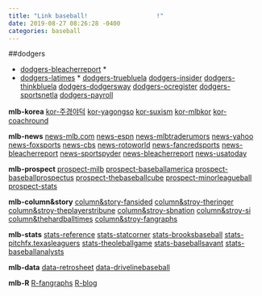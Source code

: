 ```yaml
---
title: "Link baseball!                   !"
date: 2019-08-27 08:26:28 -0400
categories: baseball
---
```


##dodgers
* [dodgers-bleacherreport] *
* [dodgers-latimes] *
[dodgers-truebluela]
[dodgers-insider]
[dodgers-thinkbluela]
[dodgers-dodgersway]
[dodgers-ocregister]
[dodgers-sportsnetla]
[dodgers-payroll]

**mlb-korea**
[kor-주경야덕]
[kor-yagongso]
[kor-suxism]
[kor-mlbkor]
[kor-coachround]

**mlb-news**
[news-mlb.com]
[news-espn]
[news-mlbtraderumors]
[news-yahoo]
[news-foxsports]
[news-cbs]
[news-rotoworld]
[news-fancredsports]
[news-bleacherreport]
[news-sportspyder]
[news-bleacherreport]
[news-usatoday]

**mlb-prospect**
[prospect-milb]
[prospect-baseballamerica]
[prospect-baseballprospectus]
[prospect-thebaseballcube]
[prospect-minorleagueball]
[prospect-stats]

**mlb-column&story**
[column&story-fansided]
[column&stroy-theringer]
[column&stroy-theplayerstribune]
[column&stroy-sbnation]
[column&stroy-si]
[column&thehardballtimes]
[column&stroy-fangraphs]

**mlb-stats**
[stats-reference]
[stats-statcorner]
[stats-brooksbaseball]
[stats-pitchfx.texasleaguers]
[stats-theoleballgame]
[stats-baseballsavant]
[stats-baseballanalysts]

**mlb-data**
[data-retrosheet]
[data-drivelinebaseball]

**mlb-R**
[R-fangraphs]
[R-blog]

[dodgers-bleacherreport]: https://bleacherreport.com/los-angeles-dodgers
[dodgers-latimes]: https://www.latimes.com/sports/dodgers
[dodgers-truebluela]: https://www.truebluela.com/
[dodgers-insider]: https://dodgers.mlblogs.com/
[dodgers-thinkbluela]: http://www.thinkbluela.com/
[dodgers-dodgersway]: https://dodgersway.com/
[dodgers-ocregister]: https://www.ocregister.com/sports/mlb/los-angeles-dodgers/
[dodgers-sportsnetla]: http://www.sportsnetla.com
[dodgers-payroll]: https://www.spotrac.com/mlb/los-angeles-dodgers/payroll/

[kor-주경야덕]: https://post.naver.com/my.nhn?memberNo=25448623
[kor-yagongso]: http://www.yagongso.com/
[kor-suxism]: http://suxism.com/
[kor-mlbkor]: http://mlb.mbcsportsplus.com/#07D0
[kor-coachround]: http://coachround.com/

[news-mlb.com]: https://www.mlb.com/
[news-espn]: http://www.espn.com/mlb/
[news-mlbtraderumors]: https://www.mlbtraderumors.com/
[news-yahoo]: https://sports.yahoo.com/mlb/
[news-foxsports]: http://www.foxsports.com/mlb
[news-cbs]: https://www.cbssports.com/mlb/
[news-rotoworld]: http://www.rotoworld.com/sports/mlb/baseball?ls=roto:mlb:gnav
[news-fancredsports]: https://fancredsports.com/Categories/baseball
[news-bleacherreport]: http://bleacherreport.com/mlb
[news-sportspyder]: http://sportspyder.com/sports/mlb/news
[news-bleacherreport]: http://bleacherreport.com/mlb
[news-usatoday]: https://www.usatoday.com/sports/mlb/

[prospect-milb]: https://www.milb.com/
[prospect-baseballamerica]: https://www.baseballamerica.com/
[prospect-baseballprospectus]: https://www.baseballprospectus.com
[prospect-thebaseballcube]: http://www.thebaseballcube.com/prospects/
[prospect-minorleagueball]: https://www.minorleagueball.com/
[prospect-stats]: https://www.mlb.com/prospects/stats

[column&story-fansided]: https://fansided.com/mlb/
[column&stroy-theringer]: https://www.theringer.com/mlb
[column&stroy-theplayerstribune]: https://www.theplayerstribune.com/en-us/sports/baseball
[column&stroy-sbnation]: https://www.sbnation.com/mlb
[column&stroy-si]: https://www.si.com/mlb
[column&thehardballtimes]: https://tht.fangraphs.com/
[column&stroy-fangraphs]: https://www.fangraphs.com/

[stats-reference]: http://www.baseball-reference.com/
[stats-statcorner]: http://www.statcorner.com/index.php
[stats-brooksbaseball]: http://www.brooksbaseball.net
[stats-pitchfx.texasleaguers]: http://pitchfx.texasleaguers.com/
[stats-theoleballgame]: http://www.theoleballgame.com
[stats-baseballsavant]: https://baseballsavant.mlb.com/about
[stats-baseballanalysts]: http://baseballanalysts.com/archives/fx_visualizatio_1/

[data-retrosheet]: https://www.retrosheet.org/game.html
[data-drivelinebaseball]: https://www.drivelinebaseball.com/

[R-fangraphs]: https://tht.fangraphs.com/tht-live/importing-data-into-r/
[R-blog]: https://cinema4dr12.tistory.com/1061?category=675738





